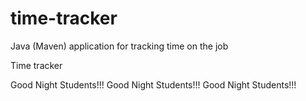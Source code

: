 # time-tracker
Java (Maven) application for tracking time on the job

Time tracker

Good Night Students!!!
Good Night Students!!!
Good Night Students!!!